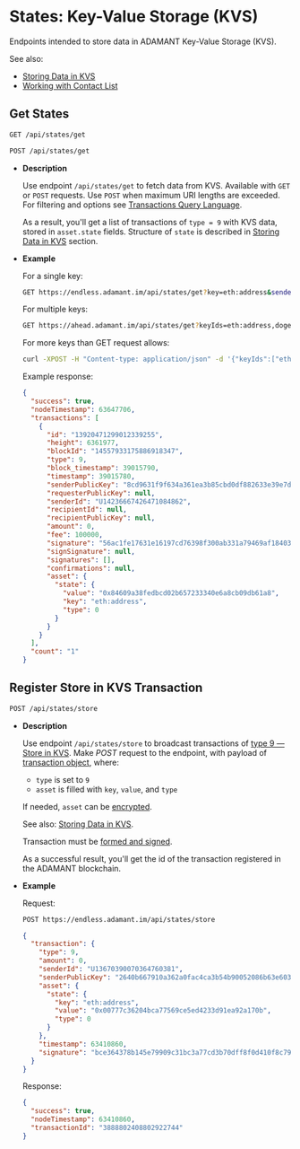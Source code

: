 # States: Key-Value Storage (KVS)

Endpoints intended to store data in ADAMANT Key-Value Storage (KVS).

See also:

- [Storing Data in KVS](/essentials/storing-data-in-kvs.md)
- [Working with Contact List](/essentials/working-with-contact-list.md)

## Get States

```sh
GET /api/states/get
```

```sh
POST /api/states/get
```

- **Description**

  Use endpoint `/api/states/get` to fetch data from KVS. Available with `GET` or `POST` requests. Use `POST` when maximum URI lengths are exceeded. For filtering and options see [Transactions Query Language](/api/transactions-query-language.md).

  As a result, you'll get a list of transactions of `type = 9` with KVS data, stored in `asset.state` fields. Structure of `state` is described in [Storing Data in KVS](/essentials/storing-data-in-kvs.md) section.

- **Example**

  For a single key:

  ```sh
  GET https://endless.adamant.im/api/states/get?key=eth:address&senderId=U14236667426471084862&orderBy=timestamp:desc
  ```

  For multiple keys:

  ```sh
  GET https://ahead.adamant.im/api/states/get?keyIds=eth:address,doge:address,dash:address,btc:address&senderIds=U3461022864428928223,U17790659840463725618,U43512412354440829,U10666556853857590034,U15677078342684640219,U10879891600431315092,U15677078342684640219,U16189664252187503076,U15738334853882270577,U11051173936218114255,U5149447931090026688,U18064911620565010636,U11962817086029207137,U14236667426471084862,U3857204090751960756,U18290410688451164219,U15506276306084215695,U18009522315196199993,U17325711452096864732,U16634908687170714645,U9203183357885757380,U12382044996701379416,U3938345682225572184,U116971041436569303,U11163081294512846715,U5517006347330072401,U7972131227889954319,U7578227434840718692&orderBy=timestamp:desc
  ```

  For more keys than GET request allows:

  ```sh
  curl -XPOST -H "Content-type: application/json" -d '{"keyIds":["eth:address","doge:address","dash:address","btc:address"], "senderIds":["U3461022864428928223","U17790659840463725618","U43512412354440829","U10666556853857590034","U15677078342684640219","U10879891600431315092","U15677078342684640219","U16189664252187503076","U15738334853882270577","U11051173936218114255","U5149447931090026688","U18064911620565010636","U11962817086029207137","U14236667426471084862","U3857204090751960756","U18290410688451164219","U15506276306084215695","U18009522315196199993","U17325711452096864732","U16634908687170714645","U9203183357885757380","U12382044996701379416","U3938345682225572184","U116971041436569303","U11163081294512846715","U5517006347330072401","U7972131227889954319","U7578227434840718692"]}' 'https://ahead.adamant.im/api/states/get'
  ```

  Example response:

  ```json
  {
    "success": true,
    "nodeTimestamp": 63647706,
    "transactions": [
      {
        "id": "13920471299012339255",
        "height": 6361977,
        "blockId": "14557933175886918347",
        "type": 9,
        "block_timestamp": 39015790,
        "timestamp": 39015780,
        "senderPublicKey": "8cd9631f9f634a361ea3b85cbd0df882633e39e7d26d7bc615bbcf75e41524ef",
        "requesterPublicKey": null,
        "senderId": "U14236667426471084862",
        "recipientId": null,
        "recipientPublicKey": null,
        "amount": 0,
        "fee": 100000,
        "signature": "56ac1fe17631e16197cd76398f300ab331a79469af18403d0b0f22156d03843bf2917f46e368d72dd91962eaacc91736e2f696d41738d6b573f92bdcaf335505",
        "signSignature": null,
        "signatures": [],
        "confirmations": null,
        "asset": {
          "state": {
            "value": "0x84609a38fedbcd02b657233340e6a8cb09db61a8",
            "key": "eth:address",
            "type": 0
          }
        }
      }
    ],
    "count": "1"
  }
  ```

## Register Store in KVS Transaction

```sh
POST /api/states/store
```

- **Description**

  Use endpoint `/api/states/store` to broadcast transactions of [type 9 — Store in KVS](/api/transaction-types.md). Make _POST_ request to the endpoint, with payload of [transaction object](/api-endpoints/transactions.md#get-list-of-transactions), where:

  - `type` is set to `9`
  - `asset` is filled with `key`, `value`, and `type`

  If needed, `asset` can be [encrypted](/essentials/encrypting-messages.md#encrypting-a-kvs-records).
  
  See also: [Storing Data in KVS](/essentials/storing-data-in-kvs.md).

  Transaction must be [formed and signed](/essentials/signing-transactions.md).

  As a successful result, you'll get the id of the transaction registered in the ADAMANT blockchain.

- **Example**

  Request:

  ```sh
  POST https://endless.adamant.im/api/states/store
  ```

  ```json
  {
    "transaction": {
      "type": 9,
      "amount": 0,
      "senderId": "U13670390070364760381",
      "senderPublicKey": "2640b667910a362a0fac4ca3b54b90052086b63e603c4df8758b6713e70e61a2",
      "asset": {
        "state": {
          "key": "eth:address",
          "value": "0x00777c36204bca77569ce5ed4233d91ea92a170b",
          "type": 0
        }
      },
      "timestamp": 63410860,
      "signature": "bce364378b145e79909c31bc3a77cd3b70dff8f0d410f8c791642b826bc193fa59c154e71639d82f5b8f6ef82dc92e8f7fcb9086bb03d0f78a3d50c46b268606"
    }
  }
  ```

  Response:

  ```json
  {
    "success": true,
    "nodeTimestamp": 63410860,
    "transactionId": "3888802408802922744"
  }
  ```
